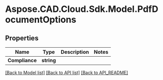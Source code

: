 # Aspose.CAD.Cloud.Sdk.Model.PdfDocumentOptions
## Properties

Name | Type | Description | Notes
------------ | ------------- | ------------- | -------------
**Compliance** | **string** |  | 

[[Back to Model list]](API_README.md#documentation-for-models) [[Back to API list]](API_README.md#documentation-for-api-endpoints) [[Back to API_README]](API_README.md)

